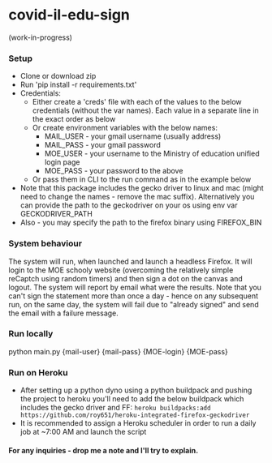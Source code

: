 # covid-il-edu-sign
(work-in-progress)
### Setup
- Clone or download zip
- Run 'pip install -r requirements.txt'
- Credentials:
    - Either create a 'creds' file with each of the values to the below credentials (without the var names). Each value in a separate line in the exact order as below
    - Or create environment variables with the below names:
        - MAIL_USER - your gmail username (usually address)
        - MAIL_PASS - your gmail password
        - MOE_USER - your username to the Ministry of education unified login page
        - MOE_PASS - your password to the above
    - Or pass them in CLI to the run command as in the example below
- Note that this package includes the gecko driver to linux and mac (might need to change the names - remove the mac suffix). Alternatively you can provide the path to the geckodriver on your os using env var GECKODRIVER_PATH
- Also - you may specify the path to the firefox binary using FIREFOX_BIN

### System behaviour
The system will run, when launched and launch a headless Firefox. It will login to the MOE schooly website (overcoming the relatively simple reCaptch using random timers) and then sign a dot on the canvas and logout. 
The system will report by email what were the results. 
Note that you can't sign the statement more than once a day - hence on any subsequent run, on the same day, the system will fail due to "already signed" and send the email with a failure message.

### Run locally
python main.py {mail-user} {mail-pass} {MOE-login} {MOE-pass}

### Run on Heroku
- After setting up a python dyno using a python buildpack and pushing the project to heroku you'll need to add the below buildpack which includes the gecko driver and FF:
`heroku buildpacks:add https://github.com/roy651/heroku-integrated-firefox-geckodriver`
- It is recommended to assign a Heroku scheduler in order to run a daily job at ~7:00 AM and launch the script


#### For any inquiries - drop me a note and I'll try to explain.
